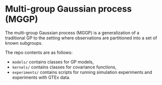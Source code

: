 # Multi-group Gaussian process (MGGP)

The multi-group Gaussian process (MGGP) is a generalization of a traditional GP to the setting where observations are partitioned into a set of known subgroups.

The repo contents are as follows:
- `models/` contains classes for GP models,
- `kernels/` contains classes for covariance functions,
- `experiments/` contains scripts for running simulation experiments and experiments with GTEx data.
